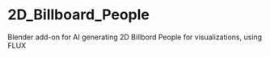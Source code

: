 # 2D_Billboard_People
Blender add-on for AI generating 2D Billbord People for visualizations, using FLUX
